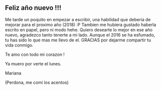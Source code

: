 ## Feliz año nuevo !!!

Me tarde un poquito en empezar a escribir, una habilidad que deberia de mejorar para el proximo año (2018) :P
Tambien me hubiera gustado haberla escrito en papel, pero ni modo hehe.
Quiero desearte lo mejor en ese año nuevo, agradezco tanto tenerte a mi lado.
Aunque el 2016 se ha esfumado, tu has sido lo que mas me llevo de el.
GRACIAS por dejarme compartir tu vida conmigo.

Te amo con todo mi corazon !

Ya muero por verte el lunes.


Mariana


(Perdona, me comi los acentos)
